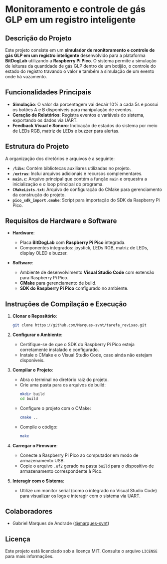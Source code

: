 
# Monitoramento e controle de gás GLP em um registro inteligente

## Descrição do Projeto

Este projeto consiste em um **simulador de monitoramento e controle de gás GLP em um registro inteligente** desenvolvido para a plataforma **BitDogLab** utilizando a **Raspberry Pi Pico**. O sistema permite a simulação de leituras da quantidade de gás GLP dentro de um botijão, o controle do estado do registro travando o valor e também a simulação de um evento onde há vazamento.

## Funcionalidades Principais

- **Simulação**: O valor da porcentagem vai decair 10% a cada 5s e possui os botões A e B disponíveis para manipulação de eventos.
- **Geração de Relatórios**: Registra eventos e variáveis do sistema, exportando os dados via UART.
- **Feedback Visual e Sonoro**: Indicação de estados do sistema por meio de LEDs RGB, matriz de LEDs e buzzer para alertas.

## Estrutura do Projeto

A organização dos diretórios e arquivos é a seguinte:

- **`/libs`**: Contém bibliotecas auxiliares utilizadas no projeto.
- **`/extras`**: Inclui arquivos adicionais e recursos complementares.
- **`main.c`**: Arquivo principal que contém a função `main` e orquestra a inicialização e o loop principal do programa.
- **`CMakeLists.txt`**: Arquivo de configuração do CMake para gerenciamento da construção do projeto.
- **`pico_sdk_import.cmake`**: Script para importação do SDK da Raspberry Pi Pico.

## Requisitos de Hardware e Software

- **Hardware**:
  - Placa **BitDogLab** com **Raspberry Pi Pico** integrada.
  - Componentes integrados: joystick, LEDs RGB, matriz de LEDs, display OLED e buzzer.

- **Software**:
  - Ambiente de desenvolvimento **Visual Studio Code** com extensão para Raspberry Pi Pico.
  - **CMake** para gerenciamento de build.
  - **SDK do Raspberry Pi Pico** configurado no ambiente.

## Instruções de Compilação e Execução

1. **Clonar o Repositório**:
   ```bash
   git clone https://github.com/Marques-svnt/tarefa_revisao.git
   ```

2. **Configurar o Ambiente**:
   - Certifique-se de que o SDK do Raspberry Pi Pico esteja corretamente instalado e configurado.
   - Instale o CMake e o Visual Studio Code, caso ainda não estejam disponíveis.

3. **Compilar o Projeto**:
   - Abra o terminal no diretório raiz do projeto.
   - Crie uma pasta para os arquivos de build:
     ```bash
     mkdir build
     cd build
     ```
   - Configure o projeto com o CMake:
     ```bash
     cmake ..
     ```
   - Compile o código:
     ```bash
     make
     ```

4. **Carregar o Firmware**:
   - Conecte a Raspberry Pi Pico ao computador em modo de armazenamento USB.
   - Copie o arquivo `.uf2` gerado na pasta `build` para o dispositivo de armazenamento correspondente à Pico.

5. **Interagir com o Sistema**:
   - Utilize um monitor serial (como o integrado no Visual Studio Code) para visualizar os logs e interagir com o sistema via UART.

## Colaboradores

- Gabriel Marques de Andrade ([@marques-svnt](https://github.com/Marques-svnt))

## Licença

Este projeto está licenciado sob a licença MIT. Consulte o arquivo `LICENSE` para mais informações.
